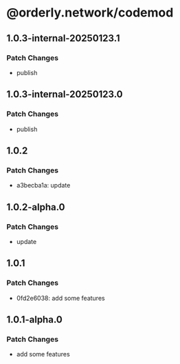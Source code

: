 # @orderly.network/codemod

## 1.0.3-internal-20250123.1

### Patch Changes

- publish

## 1.0.3-internal-20250123.0

### Patch Changes

- publish

## 1.0.2

### Patch Changes

- a3becba1a: update

## 1.0.2-alpha.0

### Patch Changes

- update

## 1.0.1

### Patch Changes

- 0fd2e6038: add some features

## 1.0.1-alpha.0

### Patch Changes

- add some features
